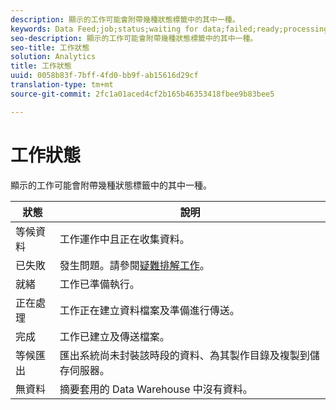 ```yaml
---
description: 顯示的工作可能會附帶幾種狀態標籤中的其中一種。
keywords: Data Feed;job;status;waiting for data;failed;ready;processing;complete;no data
seo-description: 顯示的工作可能會附帶幾種狀態標籤中的其中一種。
seo-title: 工作狀態
solution: Analytics
title: 工作狀態
uuid: 0058b83f-7bff-4fd0-bb9f-ab15616d29cf
translation-type: tm+mt
source-git-commit: 2fc1a01aced4cf2b165b46353418fbee9b83bee5

---
```



# 工作狀態

顯示的工作可能會附帶幾種狀態標籤中的其中一種。

| 狀態 | 說明 |
|---|---|
| 等候資料 | 工作運作中且正在收集資料。 |
| 已失敗 | 發生問題。請參閱[疑難排解工作](/help/export/analytics-data-feed/jobs-troubleshooting.md)。 |
| 就緒 | 工作已準備執行。 |
| 正在處理 | 工作正在建立資料檔案及準備進行傳送。 |
| 完成 | 工作已建立及傳送檔案。 |
| 等候匯出 | 匯出系統尚未封裝該時段的資料、為其製作目錄及複製到儲存伺服器。 |
| 無資料 | 摘要套用的 Data Warehouse 中沒有資料。 |

